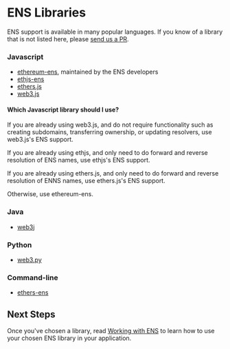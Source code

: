 # ENS Libraries

ENS support is available in many popular languages. If you know of a library that is not listed here, please [send us a PR](https://github.com/ensdomains/ens/compare).

### Javascript

* [ethereum-ens](https://www.npmjs.com/package/ethereum-ens), maintained by the ENS developers
* [ethjs-ens](https://www.npmjs.com/package/ethjs-ens)
* [ethers.js](https://github.com/ethers-io/ethers.js)
* [web3.js](https://web3js.readthedocs.io/en/1.0/web3-eth-ens.html)

#### Which Javascript library should I use?

If you are already using web3.js, and do not require functionality such as creating subdomains, transferring ownership, or updating resolvers, use web3.js's ENS support.

If you are already using ethjs, and only need to do forward and reverse resolution of ENS names, use ethjs's ENS support.

If you are already using ethers.js, and only need to do forward and  reverse  resolution of ENNS names, use ethers.js's ENS support.

Otherwise, use ethereum-ens.

### Java

* [web3j](https://github.com/web3j/web3j)

### Python

* [web3.py](https://github.com/ethereum/web3.py)

### Command-line

* [ethers-ens](https://github.com/ethers-io/ethers-ens)

## Next Steps

Once you've chosen a library, read [Working with ENS](working-with-ens.md) to learn how to use your chosen ENS library in your application.

